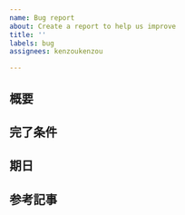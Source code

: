 ```yaml
---
name: Bug report
about: Create a report to help us improve
title: ''
labels: bug
assignees: kenzoukenzou

---
```


## 概要

## 完了条件

## 期日

## 参考記事
